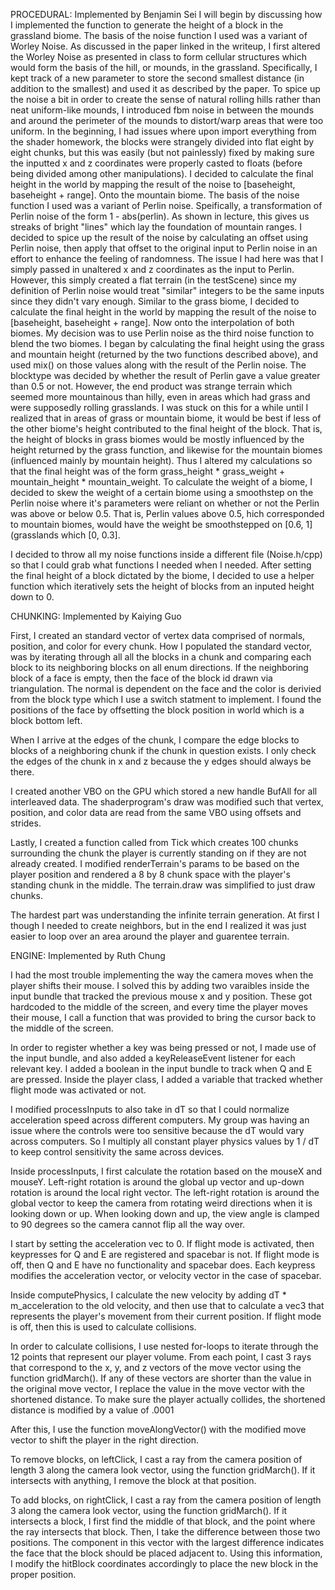 PROCEDURAL: Implemented by Benjamin Sei
I will begin by discussing how I implemented the function to generate the height of a block in the grassland biome. The basis of the noise function I used was a variant of Worley Noise. As discussed in the paper linked in the writeup, I first altered the Worley Noise as presented in class to form cellular structures which would form the basis of the hill, or mounds, in the grassland. Specifically, I kept track of a new parameter to store the second smallest distance (in addition to the smallest) and used it as described by the paper. To spice up the noise a bit in order to create the sense of natural rolling hills rather than neat uniform-like mounds, I introduced fbm noise in between the mounds and around the perimeter of the mounds to distort/warp areas that were too uniform. In the beginning, I had issues where upon import everything from the shader homework, the blocks were strangely divided into flat eight by eight chunks, but this was easily (but not painlessly) fixed by making sure the inputted x and z coordinates were properly casted to floats (before being divided among other manipulations). I decided to calculate the final height in the world by mapping the result of the noise to [baseheight, baseheight + range].
Onto the mountain biome. The basis of the noise function I used was a variant of Perlin noise. Speifically, a transformation of Perlin noise of the form 1 - abs(perlin). As shown in lecture, this gives us streaks of bright "lines" which lay the foundation of mountain ranges. I decided to spice up the result of the noise by calculating an offset using Perlin noise, then apply that offset to the original input to Perlin noise in an effort to enhance the feeling of randomness. The issue I had here was that I simply passed in unaltered x and z coordinates as the input to Perlin. However, this simply created a flat terrain (in the testScene) since my definition of Perlin noise would treat "similar" integers to be the same inputs since they didn't vary enough. Similar to the grass biome, I decided to calculate the final height in the world by mapping the result of the noise to [baseheight, baseheight + range].
Now onto the interpolation of both biomes. My decision was to use Perlin noise as the third noise function to blend the two biomes. I began by calculating the final height using the grass and mountain height (returned by the two functions described above), and used mix() on those values along with the result of the Perlin noise. The blocktype was decided by whether the result of Perlin gave a value greater than 0.5 or not. However, the end product was strange terrain which seemed more mountainous than hilly, even in areas which had grass and were supposedly rolling grasslands. I was stuck on this for a while until I realized that in areas of grass or mountain biome, it would be best if less of the other biome's height contributed to the final height of the block. That is, the height of blocks in grass biomes would be mostly influenced by the height returned by the grass function, and likewise for the mountain biomes (influenced mainly by mountain height). Thus I altered my calculations so that the final height was of the form grass_height * grass_weight + mountain_height * mountain_weight. To calculate the weight of a biome, I decided to skew the weight of a certain biome using a smoothstep on the Perlin noise where it's parameters were reliant on whether or not the Perlin was above or below 0.5. That is, Perlin values above 0.5, hich corresponded to mountain biomes, would have the weight be smoothstepped on [0.6, 1] (grasslands which [0, 0.3].

I decided to throw all my noise functions inside a different file (Noise.h/cpp) so that I could grab what functions I needed when I needed.
After setting the final height of a block dictated by the biome, I decided to use a helper function which iteratively sets the height of blocks from an inputed height down to 0.

CHUNKING: Implemented by Kaiying Guo 

First, I created an standard vector of vertex data comprised of normals, position, and color for every chunk. How I populated the standard vector, was by iterating through all all the blocks in a chunk and comparing each block to its neighboring blocks on all enum directions. If the neighboring block of a face is empty, then the face of the block id drawn via triangulation. The normal is dependent on the face and the color is derivied from the block type which I use a switch statment to implement. I found the positions of the face by offsetting the block position in world which is a block bottom left. 

When I arrive at the edges of the chunk, I compare the edge blocks to blocks of a neighboring chunk if the chunk in question exists. I only check the edges of the chunk in x and z because the y edges should always be there. 

I created another VBO on the GPU which stored a new handle BufAll for all interleaved data.  The shaderprogram's draw was modified such that vertex, position, and color data are read from the same VBO using offsets and strides. 

Lastly, I created a function called from Tick which creates 100 chunks surrounding the chunk the player is currently standing on if they are not already created. I modified renderTerrain's params to be based on the player position and rendered a 8 by 8 chunk space with the player's standing chunk in the middle. The terrain.draw was simplified to just draw chunks.

The hardest part was understanding the infinite terrain generation. At first I though I needed to create neighbors, but in the end I realized it was just easier to loop over an area around the player and guarentee terrain. 

ENGINE: Implemented by Ruth Chung

I had the most trouble implementing the way the camera moves when the player shifts their mouse. I solved this by adding two varaibles inside the input bundle that tracked the previous mouse x and y position. These got hardcoded to the middle of the screen, and every time the player moves their mouse, I call a function that was provided to bring the cursor back to the middle of the screen.

In order to register whether a key was being pressed or not, I made use of the input bundle, and also added a keyReleaseEvent listener for each relevant key. I added a boolean in the input bundle to track when Q and E are pressed. Inside the player class, I added a variable that tracked whether flight mode was activated or not.

I modified processInputs to also take in dT so that I could normalize acceleration speed across different computers. My group was having an issue where the controls were too sensitive because the dT would vary across computers. So I multiply all constant player physics values by 1 / dT to keep control sensitivity the same across devices.

Inside processInputs, I first calculate the rotation based on the mouseX and mouseY. Left-right rotation is around the global up vector and up-down rotation is around the local right vector. The left-right rotation is around the global vector to keep the camera from rotating weird directions when it is looking down or up. When looking down and up, the view angle is clamped to 90 degrees so the camera cannot flip all the way over.

I start by setting the acceleration vec to 0. If flight mode is activated, then keypresses for Q and E are registered and spacebar is not. If flight mode is off, then Q and E have no functionality and spacebar does. Each keypress modifies the acceleration vector, or velocity vector in the case of spacebar.

Inside computePhysics, I calculate the new velocity by adding dT * m_acceleration to the old velocity, and then use that to calculate a vec3 that represents the player's movement from their current position. If flight mode is off, then this is used to calculate collisions.

In order to calculate collisions, I use nested for-loops to iterate through the 12 points that represent our player volume. From each point, I cast 3 rays that correspond to the x, y, and z vectors of the move vector using the function gridMarch(). If any of these vectors are shorter than the value in the original move vector, I replace the value in the move vector with the shortened distance. To make sure the player actually collides, the shortened distance is modified by a value of .0001

After this, I use the function moveAlongVector() with the modified move vector to shift the player in the right direction.

To remove blocks, on leftClick, I cast a ray from the camera position of length 3 along the camera look vector, using the function gridMarch(). If it intersects with anything, I remove the block at that position.

To add blocks, on rightClick, I cast a ray from the camera position of length 3 along the camera look vector, using the function gridMarch(). If it intersects a block, I first find the middle of that block, and the point where the ray intersects that block. Then, I take the difference between those two positions. The component in this vector with the largest difference indicates the face that the block should be placed adjacent to. Using this information, I modify the hitBlock coordinates accordingly to place the new block in the proper position.
